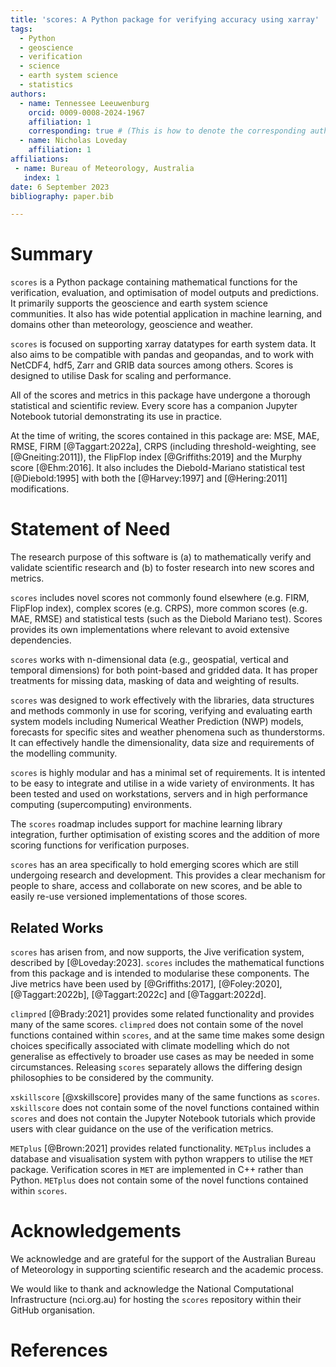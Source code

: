 ```yaml
---
title: 'scores: A Python package for verifying accuracy using xarray'
tags:
  - Python
  - geoscience
  - verification
  - science
  - earth system science
  - statistics
authors:
  - name: Tennessee Leeuwenburg
    orcid: 0009-0008-2024-1967
    affiliation: 1 
    corresponding: true # (This is how to denote the corresponding author)    
  - name: Nicholas Loveday
    affiliation: 1
affiliations:
 - name: Bureau of Meteorology, Australia
   index: 1
date: 6 September 2023
bibliography: paper.bib 

---
```


# Summary

`scores` is a Python package containing mathematical functions for the verification, evaluation, and optimisation of model outputs and predictions. It primarily supports the geoscience and earth system science communities. It also has wide potential application in machine learning, and domains other than meteorology, geoscience and weather. 

`scores` is focused on supporting xarray datatypes for earth system data. It also aims to be compatible with pandas and geopandas, and to work with NetCDF4, hdf5, Zarr and GRIB data sources among others. Scores is designed to utilise Dask for scaling and performance.

All of the scores and metrics in this package have undergone a thorough statistical and scientific review. Every score has a companion Jupyter Notebook tutorial demonstrating its use in practice.

At the time of writing, the scores contained in this package are: MSE, MAE, RMSE, FIRM [@Taggart:2022a], CRPS (including threshold-weighting, see [@Gneiting:2011]), the FlipFlop index [@Griffiths:2019] and the Murphy score [@Ehm:2016]. It also includes the Diebold-Mariano statistical test [@Diebold:1995] with both the [@Harvey:1997] and [@Hering:2011] modifications.

# Statement of Need

The research purpose of this software is (a) to mathematically verify and validate scientific research and (b) to foster research into new scores and metrics.

`scores` includes novel scores not commonly found elsewhere (e.g. FIRM, FlipFlop index), complex scores (e.g. CRPS), more common scores (e.g. MAE, RMSE) and statistical tests (such as the Diebold Mariano test). Scores provides its own implementations where relevant to avoid extensive dependencies. 

`scores` works with n-dimensional data (e.g., geospatial, vertical and temporal dimensions) for both point-based and gridded data. It has proper treatments for missing data, masking of data and weighting of results.

`scores` was designed to work effectively with the libraries, data structures and methods commonly in use for scoring, verifying and evaluating earth system models including Numerical Weather Prediction (NWP) models, forecasts for specific sites and weather phenomena such as thunderstorms. It can effectively handle the dimensionality, data size and requirements of the modelling community.

`scores` is highly modular and has a minimal set of requirements. It is intented to be easy to integrate and utilise in a wide variety of environments. It has been tested and used on workstations, servers and in high performance computing (supercomputing) environments. 

The `scores` roadmap includes support for machine learning library integration, further optimisation of existing scores and the addition of more scoring functions for verification purposes.

`scores` has an area specifically to hold emerging scores which are still undergoing research and development. This provides a clear mechanism for people to share, access and collaborate on new scores, and be able to easily re-use versioned implementations of those scores. 

## Related Works

`scores` has arisen from, and now supports, the Jive verification system, described by [@Loveday:2023]. `scores` includes the mathematical functions from this package and is intended to modularise these components. The Jive metrics have been used by [@Griffiths:2017], [@Foley:2020], [@Taggart:2022b], [@Taggart:2022c] and [@Taggart:2022d].

`climpred` [@Brady:2021] provides some related functionality and provides many of the same scores. `climpred` does not contain some of the novel functions contained within `scores`, and at the same time makes some design choices specifically associated with climate modelling which do not generalise as effectively to broader use cases as may be needed in some circumstances. Releasing `scores` separately allows the differing design philosophies to be considered by the community.

`xskillscore` [@xskillscore] provides many of the same functions as `scores`. `xskillscore` does not contain some of the novel functions contained within `scores` and does not contain the Jupyter Notebook tutorials which provide users with clear guidance on the use of the verification metrics. 

`METplus` [@Brown:2021] provides related functionality. `METplus` includes a database and visualisation system with python wrappers to utilise the `MET` package. Verification scores in `MET` are implemented in C++ rather than Python.  `METplus` does not contain some of the novel functions contained within `scores`.

# Acknowledgements

We acknowledge and are grateful for the support of the Australian Bureau of Meteorology in supporting scientific research and the academic process.

We would like to thank and acknowledge the National Computational Infrastructure (nci.org.au) for hosting the `scores` repository within their GitHub organisation.

# References
